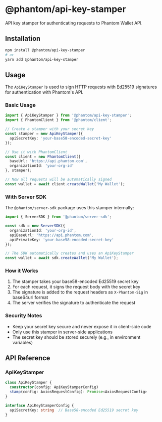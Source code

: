 # @phantom/api-key-stamper

API key stamper for authenticating requests to Phantom Wallet API.

## Installation

```bash
npm install @phantom/api-key-stamper
# or
yarn add @phantom/api-key-stamper
```

## Usage

The `ApiKeyStamper` is used to sign HTTP requests with Ed25519 signatures for authentication with Phantom's API.

### Basic Usage

```typescript
import { ApiKeyStamper } from '@phantom/api-key-stamper';
import { PhantomClient } from '@phantom/client';

// Create a stamper with your secret key
const stamper = new ApiKeyStamper({
  apiSecretKey: 'your-base58-encoded-secret-key'
});

// Use it with PhantomClient
const client = new PhantomClient({
  baseUrl: 'https://api.phantom.com',
  organizationId: 'your-org-id'
}, stamper);

// Now all requests will be automatically signed
const wallet = await client.createWallet('My Wallet');
```

### With Server SDK

The `@phantom/server-sdk` package uses this stamper internally:

```typescript
import { ServerSDK } from '@phantom/server-sdk';

const sdk = new ServerSDK({
  organizationId: 'your-org-id',
  apiBaseUrl: 'https://api.phantom.com',
  apiPrivateKey: 'your-base58-encoded-secret-key'
});

// The SDK automatically creates and uses an ApiKeyStamper
const wallet = await sdk.createWallet('My Wallet');
```

### How it Works

1. The stamper takes your base58-encoded Ed25519 secret key
2. For each request, it signs the request body with the secret key
3. The signature is added to the request headers as `X-Phantom-Sig` in base64url format
4. The server verifies the signature to authenticate the request

### Security Notes

- Keep your secret key secure and never expose it in client-side code
- Only use this stamper in server-side applications
- The secret key should be stored securely (e.g., in environment variables)

## API Reference

### ApiKeyStamper

```typescript
class ApiKeyStamper {
  constructor(config: ApiKeyStamperConfig)
  stamp(config: AxiosRequestConfig): Promise<AxiosRequestConfig>
}

interface ApiKeyStamperConfig {
  apiSecretKey: string  // Base58-encoded Ed25519 secret key
}
```